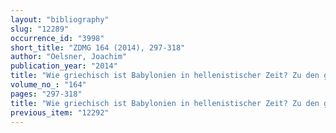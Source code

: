 ```yaml
---
layout: "bibliography"
slug: "12289"
occurrence_id: "3998"
short_title: "ZDMG 164 (2014), 297-318"
author: "Oelsner, Joachim"
publication_year: "2014"
title: "Wie griechisch ist Babylonien in hellenistischer Zeit? Zu den griechischen Sprachzeugnissen aus Babylonien"
volume_no_: "164"
pages: "297-318"
title: "Wie griechisch ist Babylonien in hellenistischer Zeit? Zu den griechischen Sprachzeugnissen aus Babylonien"
previous_item: "12292"
---
```

